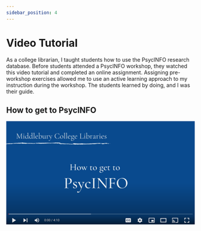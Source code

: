 ```yaml
---
sidebar_position: 4
---
```


# Video Tutorial

As a college librarian, I taught students how to use the PsycINFO research database. Before students attended a PsycINFO workshop, they watched this video tutorial and completed an online assignment. Assigning pre-workshop exercises allowed me to use an active learning approach to my instruction during the workshop. The students learned by doing, and I was their guide.

## How to get to PsycINFO

[![video-tutorial](/img/video-tutorial-400px.png)](https://youtu.be/Ax0Uag3qpA4)